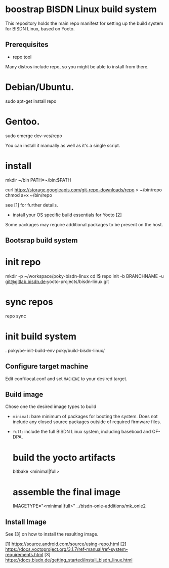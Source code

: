 boostrap BISDN Linux build system
=========================================

This repository holds the main repo manifest for setting up the build system
for BISDN Linux, based on Yocto.

Prerequisites
-------------

* repo tool

Many distros include repo, so you might be able to install from there.

  # Debian/Ubuntu.
  sudo apt-get install repo

  # Gentoo.
  sudo emerge dev-vcs/repo

You can install it manually as well as it's a single script.

  # install
  mkdir ~/bin
  PATH=~/bin:$PATH
  
  curl https://storage.googleapis.com/git-repo-downloads/repo > ~/bin/repo
  chmod a+x ~/bin/repo

see [1] for further details.

* install your OS specific build essentials for Yocto [2]

Some packages may require additional packages to be present on the host.

Bootsrap build system
---------------------

  # init repo
  mkdir -p ~/workspace/poky-bisdn-linux
  cd !$
  repo init -b BRANCHNAME -u git@gitlab.bisdn.de:yocto-projects/bisdn-linux.git

  # sync repos
  repo sync

  # init build system
  . poky/oe-init-build-env poky/build-bisdn-linux/

Configure target machine
------------------------

Edit conf/local.conf and set `MACHINE` to your desired target.

Build image
-----------

Chose one the desired image types to build

* `minimal`: bare minimum of packages for booting the system. Does not include any
  closed source packages outside of required firmware files.

* `full`: include the full BISDN Linux system, including baseboxd and OF-DPA.

  # build the yocto artifacts
  bitbake <minimal|full>

  # assemble the final image
  IMAGETYPE="<minimal|full>" ../bisdn-onie-additions/mk_onie2

Install Image
-------------

See [3] on how to install the resulting image.


[1] https://source.android.com/source/using-repo.html
[2] https://docs.yoctoproject.org/3.1.7/ref-manual/ref-system-requirements.html
[3] https://docs.bisdn.de/getting_started/install_bisdn_linux.html 

